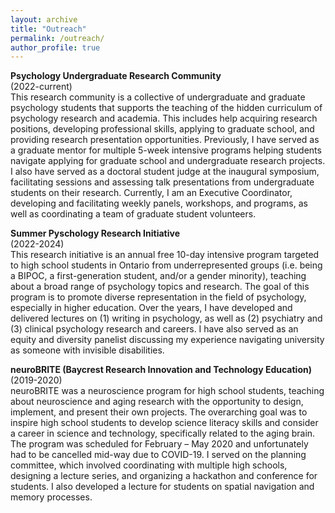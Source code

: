 ```yaml
---
layout: archive
title: "Outreach"
permalink: /outreach/
author_profile: true
---
```


**Psychology Undergraduate Research Community**\
(2022-current)\
This research community is a collective of undergraduate and graduate psychology students that supports the teaching of the hidden curriculum of psychology research and academia. This includes help acquiring research positions, developing professional skills, applying to graduate school, and providing research presentation opportunities. Previously, I have served as a graduate mentor for multiple 5-week intensive programs helping students navigate applying for graduate school and undergraduate research projects. I also have served as a doctoral student judge at the inaugural symposium, facilitating sessions and assessing talk presentations from undergraduate students on their research. Currently, I am an Executive Coordinator, developing and facilitating weekly panels, workshops, and programs, as well as coordinating a team of graduate student volunteers.

**Summer Pyschology Research Initiative**\
(2022-2024)\
This research initiative is an annual free 10-day intensive program targeted to high school students in Ontario from underrepresented groups (i.e. being a BIPOC, a first-generation student, and/or a gender minority), teaching about a broad range of psychology topics and research. The goal of this program is to promote diverse representation in the field of psychology, especially in higher education. Over the years, I have developed and delivered lectures on (1) writing in psychology, as well as (2) psychiatry and (3) clinical psychology research and careers. I have also served as an equity and diversity panelist discussing my experience navigating university as someone with invisible disabilities.

**neuroBRITE (Baycrest Research Innovation and Technology Education)**\
(2019-2020)\
neuroBRITE was a neuroscience program for high school students, teaching about neuroscience and aging research with the opportunity to design, implement, and present their own projects. The overarching goal was to inspire high school students to develop science literacy skills and consider a career in science and technology, specifically related to the aging brain. The program was scheduled for February – May 2020 and unfortunately had to be cancelled mid-way due to COVID-19. I served on the planning committee, which involved coordinating with multiple high schools, designing a lecture series, and organizing a hackathon and conference for students. I also developed a lecture for students on spatial navigation and memory processes. 
